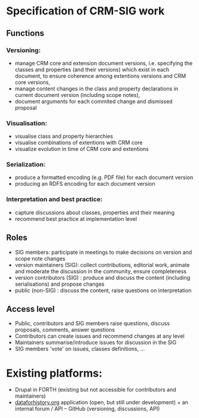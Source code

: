 # Specification of CRM-SIG work

## Functions

### Versioning:

* manage CRM core and extension document versions, i.e. specifying the classes and properties (and their versions) which exist in each document, to ensure coherence among extentions versions and CRM core versions,
* manage content changes in the class and property declarations in current document version (including scope notes),
* document arguments for each commited change and dismissed proposal

### Visualisation:

* visualise class and property hierarchies
* visualise combinations of extentions with CRM core
* visualize evolution in time of CRM core and extentions

### Serialization:

* produce a formatted encoding (e.g. PDF file) for each document version 
* producing an RDFS encoding for each document version

### Interpretation and best practice:

* capture discussions about classes, properties and their meaning
* recommend best practice at implementation level

## Roles

* SIG members: participate in meetings to make decisions on version and scope note changes
* version maintainers (SIG): collect contributions, editorial work, animate and moderate the discussion in the community, ensure completeness
* version contributors (SIG) : produce and discuss the content (including serialisations) and propose changes
* public (non-SIG) : discuss the content, raise questions on interpretation

## Access level

* Public, contributors and SIG members raise questions, discuss proposals, comments, answer questions
* Contributors can create issues and recommend changes at any level
* Maintainers summarise/introduce issues for discussion in the SIG 
* SIG members 'vote' on issues, classes definitions, ...

# Existing platforms:

* Drupal in FORTH (existing but not accessible for contributors and maintainers)
* [dataforhistory.org](http://ontologies.dataforhistory.org/) application (open, but still under development) + an internal forum / API 
– GitHub (versioning, discussions, API)
